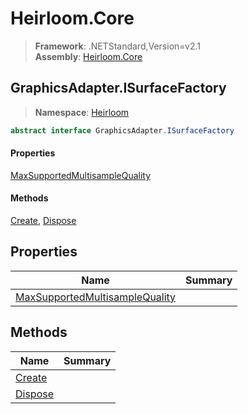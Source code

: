 # Heirloom.Core

> **Framework**: .NETStandard,Version=v2.1  
> **Assembly**: [Heirloom.Core][0]  

## GraphicsAdapter.ISurfaceFactory

> **Namespace**: [Heirloom][0]  

```cs
abstract interface GraphicsAdapter.ISurfaceFactory
```

#### Properties

[MaxSupportedMultisampleQuality][1]

#### Methods

[Create][2], [Dispose][3]

## Properties

| Name                                | Summary |
|-------------------------------------|---------|
| [MaxSupportedMultisampleQuality][1] |         |

## Methods

| Name         | Summary |
|--------------|---------|
| [Create][2]  |         |
| [Dispose][3] |         |

[0]: ../Heirloom.Core.md
[1]: Heirloom.GraphicsAdapter.ISurfaceFactory.MaxSupportedMultisampleQuality.md
[2]: Heirloom.GraphicsAdapter.ISurfaceFactory.Create.md
[3]: Heirloom.GraphicsAdapter.ISurfaceFactory.Dispose.md
